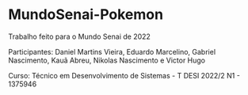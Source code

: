 # MundoSenai-Pokemon
Trabalho feito para o Mundo Senai de 2022

Participantes: Daniel Martins Vieira, Eduardo Marcelino, Gabriel Nascimento, Kauã Abreu, Nikolas Nascimento e Victor Hugo

Curso: Técnico em Desenvolvimento de Sistemas - T DESI 2022/2 N1 - 1375946
